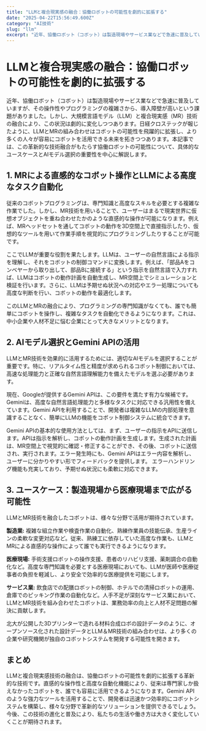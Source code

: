 ```yaml
---
title: "LLMと複合現実感の融合：協働ロボットの可能性を劇的に拡張する"
date: "2025-04-22T15:56:49.600Z"
category: "AI技術"
slug: "llm"
excerpt: "近年、協働ロボット（コボット）は製造現場やサービス業などで急速に普及していますが、その操作性やプログラミングの複雑さから、導入障壁が高いという課題がありました。しかし、大規模言語モデル（LLM）と複合現実感（MR）技術の融合により、この状況は劇的に変化しつつあります。日経クロステックが報じたように、..."
---
```


# LLMと複合現実感の融合：協働ロボットの可能性を劇的に拡張する

近年、協働ロボット（コボット）は製造現場やサービス業などで急速に普及していますが、その操作性やプログラミングの複雑さから、導入障壁が高いという課題がありました。しかし、大規模言語モデル（LLM）と複合現実感（MR）技術の融合により、この状況は劇的に変化しつつあります。日経クロステックが報じたように、LLMとMRの組み合わせはコボットの可能性を飛躍的に拡張し、より多くの人々が容易にコボットを活用できる未来を拓きつつあります。本記事では、この革新的な技術融合がもたらす協働ロボットの可能性について、具体的なユースケースとAIモデル選択の重要性を中心に解説します。


## 1. MRによる直感的なコボット操作とLLMによる高度なタスク自動化

従来のコボットプログラミングは、専門知識と高度なスキルを必要とする複雑な作業でした。しかし、MR技術を用いることで、ユーザーはまるで現実世界に仮想オブジェクトを重ね合わせたかのような直感的な操作が可能になります。例えば、MRヘッドセットを通してコボットの動作を3D空間上で直接指示したり、仮想的なツールを用いて作業手順を視覚的にプログラミングしたりすることが可能です。

ここでLLMが重要な役割を果たします。LLMは、ユーザーの自然言語による指示を理解し、それをコボットの制御コマンドに変換します。例えば、「部品Aをコンベヤーから取り出して、部品Bに接続する」という指示を自然言語で入力すれば、LLMはコボットの動作計画を自動生成し、MR空間上でシミュレーションと検証を行います。さらに、LLMは予期せぬ状況への対応やエラー処理についても高度な判断を行い、コボットの動作を最適化します。

このLLMとMRの融合により、プログラミングの専門知識がなくても、誰でも簡単にコボットを操作し、複雑なタスクを自動化できるようになります。これは、中小企業や人材不足に悩む企業にとって大きなメリットとなります。


## 2.  AIモデル選択とGemini APIの活用

LLMとMR技術を効果的に活用するためには、適切なAIモデルを選択することが重要です。特に、リアルタイム性と精度が求められるコボット制御においては、高速な処理能力と正確な自然言語理解能力を備えたモデルを選ぶ必要があります。

現在、Googleが提供するGemini APIは、この要件を満たす有力な候補です。Geminiは、高度な自然言語処理能力と多様なタスクに対応できる汎用性を備えています。Gemini APIを利用することで、開発者は複雑なLLMの内部処理を意識することなく、簡単にLLMの機能をコボット制御システムに統合できます。

Gemini APIの基本的な使用方法としては、まず、ユーザーの指示をAPIに送信します。APIは指示を解析し、コボットの動作計画を生成します。生成された計画は、MR空間上で視覚的に確認・修正することができ、その後、コボットに送信され、実行されます。エラー発生時にも、Gemini APIはエラー内容を解析し、ユーザーに分かりやすい形でフィードバックを提供します。  エラーハンドリング機能も充実しており、予期せぬ状況にも柔軟に対応できます。


## 3. ユースケース：製造現場から医療現場まで広がる可能性

LLMとMR技術を融合したコボットは、様々な分野で活用が期待されています。

**製造業:** 複雑な組立作業や検査作業の自動化、熟練作業員の技能伝承、生産ラインの柔軟な変更対応など。従来、熟練工に依存していた高度な作業も、LLMとMRによる直感的な操作によって誰でも実行できるようになります。

**医療現場:**  手術支援ロボットの操作支援、患者のリハビリ支援、薬剤調合の自動化など。高度な専門知識を必要とする医療現場においても、LLMが医師や医療従事者の負担を軽減し、より安全で効率的な医療提供を可能にします。

**サービス業:**  飲食店での配膳ロボットの制御、ホテルでの清掃ロボットの運用、倉庫でのピッキング作業の自動化など。人手不足が深刻なサービス業において、LLMとMR技術を組み合わせたコボットは、業務効率の向上と人材不足問題の解決に貢献します。

北大が公開した3Dプリンターで造れる材料合成ロボの設計データのように、オープンソース化された設計データとLLM＆MR技術の組み合わせは、より多くの企業や研究機関が独自のコボットシステムを開発する可能性を開きます。


## まとめ

LLMと複合現実感技術の融合は、協働ロボットの可能性を劇的に拡張する革新的な技術です。直感的な操作性と高度な自動化機能により、従来は専門家しか扱えなかったコボットを、誰でも容易に活用できるようになります。Gemini APIのような強力なツールを活用することで、開発者は迅速かつ効率的にコボットシステムを構築し、様々な分野で革新的なソリューションを提供できるでしょう。今後、この技術の進化と普及により、私たちの生活や働き方は大きく変化していくことが期待されます。
